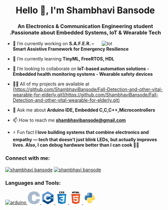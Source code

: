 <h1 align="center">Hello 👋, I'm Shambhavi Bansode</h1>
<h3 align="center">An Electronics & Communication Engineering student .Passionate about Embedded Systems, IoT & Wearable Tech</h3>
<img align="right" alt="Iot"width="200" src="https://miro.medium.com/v2/resize:fit:1400/1*smWqPrnllHrSS8mMjKLuhA.gif">

- 🔭 I’m currently working on **S.A.F.E.R. – Smart Assistive Framework for Emergency Resilience**

- 🌱 I’m currently learning **TinyML, FreeRTOS, HDL**

- 👯 I’m looking to collaborate on **IoT-based automation solutions - Embedded health monitoring systems - Wearable safety devices**

- 👨‍💻 All of my projects are available at [https://github.com/ShambhaviBansode/Fall-Detection-and-other-vital-wearable-for-elderly.git](https://github.com/ShambhaviBansode/Fall-Detection-and-other-vital-wearable-for-elderly.git)

- 💬 Ask me about **Arduino IDE, Embedded C,C,C++,Microcontrollers**

- 📫 How to reach me **shambhavibansode@gmail.com**

- ⚡ Fun fact **I love building systems that combine **electronics and empathy** — tech that doesn’t just blink LEDs, but actually improves lives. Also, I can debug hardware better than I can cook 🍳😂**

<h3 align="left">Connect with me:</h3>
<p align="left">
<a href="https://linkedin.com/in/shambhavi bansode" target="blank"><img align="center" src="https://raw.githubusercontent.com/rahuldkjain/github-profile-readme-generator/master/src/images/icons/Social/linked-in-alt.svg" alt="shambhavi bansode" height="30" width="40" /></a>
<a href="https://www.hackerrank.com/shambhavi bansode" target="blank"><img align="center" src="https://raw.githubusercontent.com/rahuldkjain/github-profile-readme-generator/master/src/images/icons/Social/hackerrank.svg" alt="shambhavi bansode" height="30" width="40" /></a>
</p>

<h3 align="left">Languages and Tools:</h3>
<p align="left"> <a href="https://www.arduino.cc/" target="_blank" rel="noreferrer"> <img src="https://cdn.worldvectorlogo.com/logos/arduino-1.svg" alt="arduino" width="40" height="40"/> </a> <a href="https://www.cprogramming.com/" target="_blank" rel="noreferrer"> <img src="https://raw.githubusercontent.com/devicons/devicon/master/icons/c/c-original.svg" alt="c" width="40" height="40"/> </a> <a href="https://www.w3schools.com/cpp/" target="_blank" rel="noreferrer"> <img src="https://raw.githubusercontent.com/devicons/devicon/master/icons/cplusplus/cplusplus-original.svg" alt="cplusplus" width="40" height="40"/> </a> <a href="https://www.w3schools.com/css/" target="_blank" rel="noreferrer"> <img src="https://raw.githubusercontent.com/devicons/devicon/master/icons/css3/css3-original-wordmark.svg" alt="css3" width="40" height="40"/> </a> <a href="https://www.w3.org/html/" target="_blank" rel="noreferrer"> <img src="https://raw.githubusercontent.com/devicons/devicon/master/icons/html5/html5-original-wordmark.svg" alt="html5" width="40" height="40"/> </a> <a href="https://www.python.org" target="_blank" rel="noreferrer"> <img src="https://raw.githubusercontent.com/devicons/devicon/master/icons/python/python-original.svg" alt="python" width="40" height="40"/> </a> </p>
